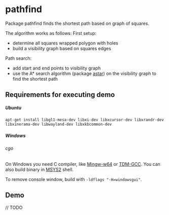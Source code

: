 # pathfind

Package pathfind finds the shortest path based on graph of squares.

The algorithm works as follows:
First setup:
- determine all squares wrapped polygon with holes
- build a visibility graph based on squares edges

Path search:
- add start and end points to visibility graph
- use the A* search algorithm (package [astar](https://github.com/fzipp/astar))
  on the visibility graph to find the shortest path

## Requirements for executing demo

##### Ubuntu

    apt-get install libgl1-mesa-dev libxi-dev libxcursor-dev libxrandr-dev libxinerama-dev libwayland-dev libxkbcommon-dev

##### Windows

###### cgo

On Windows you need C compiler, like [Mingw-w64](https://mingw-w64.org) or [TDM-GCC](http://tdm-gcc.tdragon.net/).
You can also build binary in [MSYS2](https://msys2.github.io/) shell.

To remove console window, build with `-ldflags "-H=windowsgui"`.

## Demo

// TODO